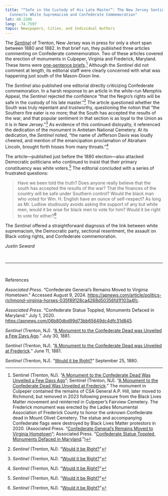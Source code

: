 ```yaml
---
title: "“Safe in the Custody of His Late Master”: The New Jersey Sentinel
  Connects White Supremacism and Confederate Commemoration"
lat: 40.2206
long: -74.7597
topic: Newspapers, Cities, and Individual Authors
---
```

The *[Sentinel](https://infoweb-newsbank-com.proxy.library.upenn.edu/apps/readex/publication-browse?p=EANAAA&t=pubname%3A12B71455EDA827F8%21Sentinel&year=1882)* of Trenton, New Jersey was in press for only a short span between 1880 and 1882. In that brief run, they published three articles commenting on Confederate commemoration. Two of these articles covered the erection of monuments in Culpeper, Virginia and Frederick, Maryland. These items were [one-sentence briefs](https://falseimage.pennds.org/essay/numbers-and-news-briefs-in-kansas%E2%80%99-black-press/).[^1] Although the *Sentinel* did not comment at length, its editorial staff were clearly concerned with what was happening just south of the Mason-Dixon line. 

The *Sentinel* also published one editorial directly criticizing Confederate commemoration. In a harsh response to an article in the white-run Memphis Appeal, the *Sentinel* rejected the confidence “that the Negro’s rights will be safe in the custody of his late master.”[^2] The article questioned whether the South was truly repentant and trustworthy, questioning the notion that “the Southern fire eater is no more; that the South has accepted the results of the war, and that popular sentiment in that section is as loyal to the Union as it is in New Jersey.”[^3] As evidence of this continued disloyalty, it referenced the dedication of the monument in Antietam National Cemetery. At its dedication, the *Sentinel* noted, “the name of Jefferson Davis was loudly cheered, and mention of the emancipation proclamation of Abraham Lincoln, brought forth hisses from many throats.”[^4]

The article—published just before the 1880 election—also attacked Democratic politicians who continued to insist that their primary constituency was white voters.[^4] The editorial concluded with a series of frustrated questions: 

> Have we been told the truth? Does anyone really believe that the south has accepted the results of the war? That the finances of the country will be safe under Southern control? Would the black man who voted for Wm. H. English have an ounce of self-respect? As long as Mr. Ludlow studiously avoids asking the support of any but white men, would it be wise for black men to vote for him? Would it be right to vote for either?[^6]

The *Sentinel* offered a straightforward diagnosis of the link between white supremacism, the Democratic party, sectional resentment, the assault on Black voting rights, and Confederate commemoration.

*Justin Seward*

<br>

<hr>

<br>

References

*Associated Press*. “Confederate General’s Remains Moved to Virginia Hometown.” Accessed August 9, 2024. https://apnews.com/article/politics-richmond-virginia-horses-035f89128ca4268d50356fd1f103a4fc.

*Associated Press*. “Confederate Statue Toppled, Monuments Defaced in Maryland.” July 1, 2020. https://apnews.com/06b80dbd99d73bb65649dc4dfc31d845.

*Sentinel* (Trenton, NJ). “[A Monument to the Confederate Dead was Unveiled a Few Days Ago](https://infoweb-newsbank-com.proxy.library.upenn.edu/apps/readex/publication-browse?p=EANAAA&t=pubname%3A12B71455EDA827F8%21Sentinel&year=1882).” July 30, 1881.

*Sentinel* (Trenton, NJ). “[A Monument to the Confederate Dead was Unveiled at Frederick](https://infoweb-newsbank-com.proxy.library.upenn.edu/apps/readex/publication-browse?p=EANAAA&t=pubname%3A12B71455EDA827F8%21Sentinel&year=1882).” June 11, 1881.

*Sentinel* (Trenton, NJ). “[Would it be Right?](https://infoweb-newsbank-com.proxy.library.upenn.edu/apps/readex/publication-browse?p=EANAAA&t=pubname%3A12B71455EDA827F8%21Sentinel&year=1882)” September 25, 1880.

[^1]: Sentinel (Trenton, NJ). “[A Monument to the Confederate Dead Was Unveiled a Few Days Ago](https://infoweb-newsbank-com.proxy.library.upenn.edu/apps/readex/publication-browse?p=EANAAA&t=pubname%3A12B71455EDA827F8%21Sentinel&year=1882)”; Sentinel (Trenton, NJ). “[A Monument to the Confederate Dead Was Unveiled at Frederick](https://infoweb-newsbank-com.proxy.library.upenn.edu/apps/readex/publication-browse?p=EANAAA&t=pubname%3A12B71455EDA827F8%21Sentinel&year=1882).” The monument in Culpeper contained the remains of CSA General A.P. Hill, later moved to Richmond, but removed in 2023 following pressure from the Black Lives Matter movement and reinterred in Culpeper’s Fairview Cemetery. The Frederick monument was erected by the Ladies Monumental Association of Frederick County to honor the unknown Confederate dead in Mount Olivet Cemetery. The statue and accompanying Confederate flags were destroyed by Black Lives Matter protestors in 2020. (Associated Press. “[Confederate General’s Remains Moved to Virginia Hometown](https://apnews.com/article/politics-richmond-virginia-horses-035f89128ca4268d50356fd1f103a4fc)”; Associated Press. “[Confederate Statue Toppled, Monuments Defaced in Maryland](https://apnews.com/06b80dbd99d73bb65649dc4dfc31d845).”)

[^2]: *Sentinel* (Trenton, NJ). “[Would it be Right?](https://infoweb-newsbank-com.proxy.library.upenn.edu/apps/readex/publication-browse?p=EANAAA&t=pubname%3A12B71455EDA827F8%21Sentinel&year=1882)”

[^3]: *Sentinel* (Trenton, NJ). “[Would it be Right?](https://infoweb-newsbank-com.proxy.library.upenn.edu/apps/readex/publication-browse?p=EANAAA&t=pubname%3A12B71455EDA827F8%21Sentinel&year=1882)”

[^4]: *Sentinel* (Trenton, NJ). “[Would it be Right?](https://infoweb-newsbank-com.proxy.library.upenn.edu/apps/readex/publication-browse?p=EANAAA&t=pubname%3A12B71455EDA827F8%21Sentinel&year=1882)”

[^5]: *Sentinel* (Trenton, NJ). “[Would it be Right?](https://infoweb-newsbank-com.proxy.library.upenn.edu/apps/readex/publication-browse?p=EANAAA&t=pubname%3A12B71455EDA827F8%21Sentinel&year=1882)”

[^6]: *Sentinel* (Trenton, NJ). “[Would it be Right?](https://infoweb-newsbank-com.proxy.library.upenn.edu/apps/readex/publication-browse?p=EANAAA&t=pubname%3A12B71455EDA827F8%21Sentinel&year=1882)”
